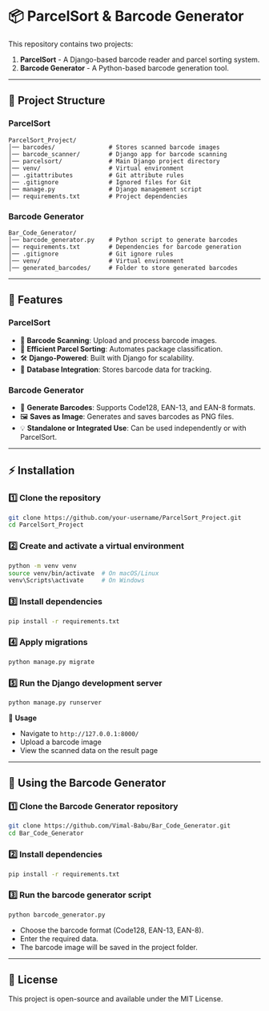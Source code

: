 # 📦 ParcelSort & Barcode Generator

This repository contains two projects:
1. **ParcelSort** - A Django-based barcode reader and parcel sorting system.
2. **Barcode Generator** - A Python-based barcode generation tool.

---

## 📂 Project Structure

### ParcelSort
```
ParcelSort_Project/
│── barcodes/               # Stores scanned barcode images
│── barcode_scanner/        # Django app for barcode scanning
│── parcelsort/             # Main Django project directory
│── venv/                   # Virtual environment
│── .gitattributes          # Git attribute rules
│── .gitignore              # Ignored files for Git
│── manage.py               # Django management script
│── requirements.txt        # Project dependencies
```

### Barcode Generator
```
Bar_Code_Generator/
│── barcode_generator.py    # Python script to generate barcodes
│── requirements.txt        # Dependencies for barcode generation
│── .gitignore              # Git ignore rules
│── venv/                   # Virtual environment
│── generated_barcodes/     # Folder to store generated barcodes
```

---

## 🚀 Features

### ParcelSort
- 📸 **Barcode Scanning**: Upload and process barcode images.
- 📂 **Efficient Parcel Sorting**: Automates package classification.
- 🛠 **Django-Powered**: Built with Django for scalability.
- 💾 **Database Integration**: Stores barcode data for tracking.

### Barcode Generator
- 🔢 **Generate Barcodes**: Supports Code128, EAN-13, and EAN-8 formats.
- 🖼 **Saves as Image**: Generates and saves barcodes as PNG files.
- 💡 **Standalone or Integrated Use**: Can be used independently or with ParcelSort.

---

## ⚡ Installation

### 1️⃣ Clone the repository
```sh
git clone https://github.com/your-username/ParcelSort_Project.git
cd ParcelSort_Project
```

### 2️⃣ Create and activate a virtual environment
```sh
python -m venv venv
source venv/bin/activate  # On macOS/Linux
venv\Scripts\activate     # On Windows
```

### 3️⃣ Install dependencies
```sh
pip install -r requirements.txt
```

### 4️⃣ Apply migrations
```sh
python manage.py migrate
```

### 5️⃣ Run the Django development server
```sh
python manage.py runserver
```

📌 **Usage**
- Navigate to `http://127.0.0.1:8000/`
- Upload a barcode image
- View the scanned data on the result page

---

## 🔢 Using the Barcode Generator

### 1️⃣ Clone the Barcode Generator repository
```sh
git clone https://github.com/Vimal-Babu/Bar_Code_Generator.git
cd Bar_Code_Generator
```

### 2️⃣ Install dependencies
```sh
pip install -r requirements.txt
```

### 3️⃣ Run the barcode generator script
```sh
python barcode_generator.py
```

- Choose the barcode format (Code128, EAN-13, EAN-8).
- Enter the required data.
- The barcode image will be saved in the project folder.

---

## 📜 License
This project is open-source and available under the MIT License.

